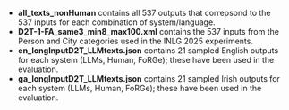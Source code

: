 - **all_texts_nonHuman** contains all 537 outputs that correpsond to the 537 inputs for each combination of system/language.
- **D2T-1-FA_same3_min8_max100.xml** contains the 537 inputs from the Person and City categories used in the INLG 2025 experiments.
- **en_longInputD2T_LLMtexts.json** contains 21 sampled English outputs for each system (LLMs, Human, FoRGe); these have been used in the evaluation.
- **ga_longInputD2T_LLMtexts.json** contains 21 sampled Irish outputs for each system (LLMs, Human, FoRGe); these have been used in the evaluation.
